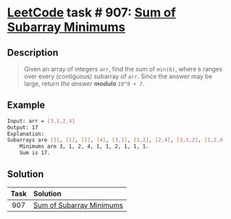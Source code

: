 # [LeetCode][leetcode] task # 907: [Sum of Subarray Minimums][task]

Description
-----------

> Given an array of integers `arr`, find the sum of `min(b)`,
> where `b` ranges over every (contiguous) subarray of `arr`.
> Since the answer may be large, return _the answer **modulo** `10^9 + 7`_.

Example
-------

```sh
Input: arr = [3,1,2,4]
Output: 17
Explanation: 
Subarrays are [3], [1], [2], [4], [3,1], [1,2], [2,4], [3,1,2], [1,2,4], [3,1,2,4]. 
    Minimums are 3, 1, 2, 4, 1, 1, 2, 1, 1, 1.
    Sum is 17.
```

Solution
--------

| Task | Solution                             |
|:----:|:-------------------------------------|
| 907  | [Sum of Subarray Minimums][solution] |


[leetcode]: <http://leetcode.com/>
[task]: <https://leetcode.com/problems/sum-of-subarray-minimums/>
[solution]: <https://github.com/wellaxis/praxis-leetcode/blob/main/src/main/java/com/witalis/praxis/leetcode/task/h10/p907/option/Practice.java>
